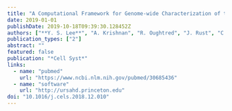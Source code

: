 ```yaml
---
title: "A Computational Framework for Genome-wide Characterization of the Human Disease Landscape"
date: 2019-01-01
publishDate: 2019-10-18T09:39:30.128452Z
authors: ["**Y. S. Lee**", "A. Krishnan", "R. Oughtred", "J. Rust", "C. S. Chang", "J. Ryu", "V. N. Kristensen", "K. Dolinski", "C. L. Theesfeld", "O. G. Troyanskaya"]
publication_types: ["2"]
abstract: ""
featured: false
publication: "*Cell Syst*"
links: 
  - name: "pubmed"
    url: "https://www.ncbi.nlm.nih.gov/pubmed/30685436"
  - name: "software"
    url: "http://ursahd.princeton.edu"
doi: "10.1016/j.cels.2018.12.010"
---
```


